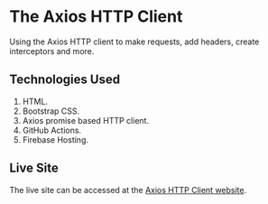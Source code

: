 # The Axios HTTP Client

Using the Axios HTTP client to make requests, add headers, create interceptors and more.

## Technologies Used

1. HTML.
1. Bootstrap CSS.
1. Axios promise based HTTP client.
1. GitHub Actions.
1. Firebase Hosting.

## Live Site

The live site can be accessed at the [Axios HTTP Client website][website].

[website]: https://axios-http-client.s3.co.ke/
